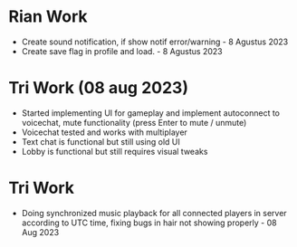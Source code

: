 # Rian Work

- Create sound notification, if show notif error/warning - 8 Agustus 2023
- Create save flag in profile and load. - 8 Agustus 2023

# Tri Work (08 aug 2023)
- Started implementing UI for gameplay and implement autoconnect to voicechat, mute functionality (press Enter to mute / unmute)
- Voicechat tested and works with multiplayer
- Text chat is functional but still using old UI
- Lobby is functional but still requires visual tweaks

# Tri Work
- Doing synchronized music playback for all connected players in server according to UTC time, fixing bugs in hair not showing properly - 08 Aug 2023
